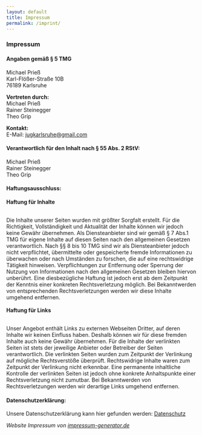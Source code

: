 ```yaml
---
layout: default
title: Impressum
permalink: /imprint/
---
```


<h3>Impressum</h3>

<h4><strong>Angaben gemäß § 5 TMG</strong></h4>

<p>
    Michael Prieß<br>
    Karl-Flößer-Straße 10B<br>
    76189 Karlsruhe<br>
</p>
<p>
    <strong>Vertreten durch: </strong><br>
    Michael Prieß<br>
    Rainer Steinegger<br>
    Theo Grip
</p>
<p>
    <strong>Kontakt:</strong><br>
    E-Mail: <a href='mailto:jugkarlsruhe@gmail.com'>jugkarlsruhe@gmail.com</a></br>
</p>

<h4><strong>Verantwortlich für den Inhalt nach § 55 Abs. 2 RStV:</strong></h4>

<p>
    Michael Prieß<br>
    Rainer Steinegger<br>
    Theo Grip
</p>

<h4><strong>Haftungsausschluss: </strong></h4>

<p>
    <strong>Haftung für Inhalte</strong><br>
    <br>

Die Inhalte unserer Seiten wurden mit größter Sorgfalt erstellt. Für die Richtigkeit, Vollständigkeit und Aktualität der Inhalte können wir jedoch keine Gewähr übernehmen. Als Diensteanbieter sind wir gemäß § 7 Abs.1 TMG für eigene Inhalte auf diesen Seiten nach den allgemeinen Gesetzen verantwortlich. Nach §§ 8 bis 10 TMG sind wir als Diensteanbieter jedoch nicht verpflichtet, übermittelte oder gespeicherte fremde Informationen zu überwachen oder nach Umständen zu forschen, die auf eine rechtswidrige Tätigkeit hinweisen. Verpflichtungen zur Entfernung oder Sperrung der Nutzung von Informationen nach den allgemeinen Gesetzen bleiben hiervon unberührt. Eine diesbezügliche Haftung ist jedoch erst ab dem Zeitpunkt der Kenntnis einer konkreten Rechtsverletzung möglich. Bei Bekanntwerden von entsprechenden Rechtsverletzungen werden wir diese Inhalte umgehend entfernen.<br>
<br>
    <strong>Haftung für Links</strong><br>
    <br>

Unser Angebot enthält Links zu externen Webseiten Dritter, auf deren Inhalte wir keinen Einfluss haben. Deshalb können wir für diese fremden Inhalte auch keine Gewähr übernehmen. Für die Inhalte der verlinkten Seiten ist stets der jeweilige Anbieter oder Betreiber der Seiten verantwortlich. Die verlinkten Seiten wurden zum Zeitpunkt der Verlinkung auf mögliche Rechtsverstöße überprüft. Rechtswidrige Inhalte waren zum Zeitpunkt der Verlinkung nicht erkennbar. Eine permanente inhaltliche Kontrolle der verlinkten Seiten ist jedoch ohne konkrete Anhaltspunkte einer Rechtsverletzung nicht zumutbar. Bei Bekanntwerden von Rechtsverletzungen werden wir derartige Links umgehend entfernen.
</p>

<h4><strong>Datenschutzerklärung: </strong></h4>

<p>
    Unsere Datenschutzerklärung kann hier gefunden werden:
    <a href="{{ site.baseurl }}/privacy/">Datenschutz</a>
</p>

<p>
<em>Website Impressum von <a href="http://www.impressum-generator.de">impressum-generator.de</a></em>
</p>
